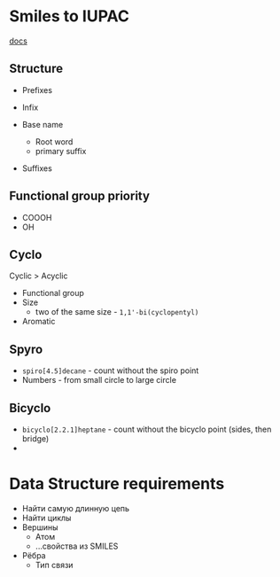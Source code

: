 # Smiles to IUPAC

[docs](http://www.adichemistry.com/organic/basics/iupac1/organic-iupac-nomenclature.html)

## Structure

- Prefixes
- Infix

- Base name
    - Root word
    - primary suffix

- Suffixes




## Functional group priority

- COOOH
- OH


## Cyclo

Cyclic > Acyclic

- Functional group
- Size
    - two of the same size - `1,1'-bi(cyclopentyl)`
- Aromatic


## Spyro

- `spiro[4.5]decane` - count without the spiro point
- Numbers - from small circle to large circle


## Bicyclo

- `bicyclo[2.2.1]heptane` - count without the bicyclo point (sides, then bridge)
-


# Data Structure requirements

- Найти самую длинную цепь
- Найти циклы
- Вершины
    - Атом
    - ...свойства из SMILES
- Рёбра
    - Тип связи